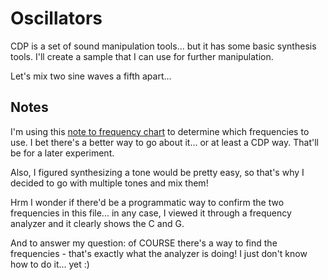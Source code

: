 # Oscillators

CDP is a set of sound manipulation tools... but it has some basic synthesis
tools. I'll create a sample that I can use for further manipulation.

Let's mix two sine waves a fifth apart...

## Notes

I'm using this [note to frequency
chart](http://subsynth.sourceforge.net/midinote2freq.html) to determine which
frequencies to use. I bet there's a better way to go about it... or at least
a CDP way. That'll be for a later experiment.

Also, I figured synthesizing a tone would be pretty easy, so that's why I
decided to go with multiple tones and mix them!

Hrm I wonder if there'd be a programmatic way to confirm the two frequencies in
this file... in any case, I viewed it through a frequency analyzer and it
clearly shows the C and G.

And to answer my question: of COURSE there's a way to find the frequencies -
that's exactly what the analyzer is doing! I just don't know how to do it... yet :)
